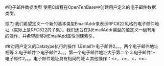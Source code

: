 #电子邮件数据类型
使用C编程在OpenTenBase中创建用户定义的电子邮件数据类型。
 
球门
我们希望定义一个新的基本类型EmailAddr来表示RFC822风格的电子邮件地址（实际上是RFC822的子集）。我们还旨在对EmailAddr类型的值定义一组有用的操作，并希望能够对EmailAdd属性创建索引。

##对用户定义的Datatype执行的操作
1.Email1=电子邮件2。。。两个电子邮件地址相等
2.电子邮件1>电子邮件2。。。第一个电子邮件地址大于第二个
3.电子邮件1~电子邮件2。。。电子邮件地址具有相同的域
4.其他操作：<>，>=，<，<=~


